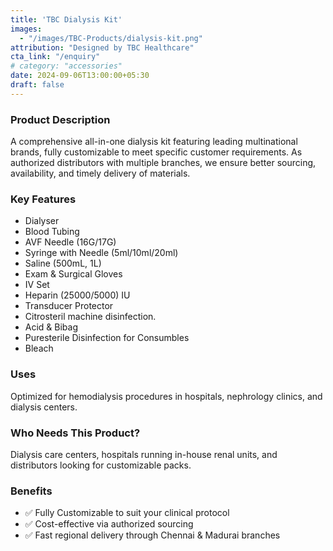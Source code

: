 ```yaml
---
title: 'TBC Dialysis Kit'
images: 
  - "/images/TBC-Products/dialysis-kit.png"
attribution: "Designed by TBC Healthcare"
cta_link: "/enquiry"
# category: "accessories"
date: 2024-09-06T13:00:00+05:30
draft: false
---
```


### Product Description

A comprehensive all-in-one dialysis kit featuring leading multinational brands, fully customizable to meet specific customer requirements. As authorized distributors with multiple branches, we ensure better sourcing, availability, and timely delivery of materials.

### Key Features

- Dialyser  
- Blood Tubing  
- AVF Needle (16G/17G)  
- Syringe with Needle (5ml/10ml/20ml)  
- Saline (500mL, 1L)
- Exam & Surgical Gloves  
- IV Set  
- Heparin (25000/5000) IU  
- Transducer Protector  
- Citrosteril machine disinfection.
- Acid & Bibag
- Puresterile Disinfection for Consumbles
- Bleach

### Uses

Optimized for hemodialysis procedures in hospitals, nephrology clinics, and dialysis centers.

### Who Needs This Product?

Dialysis care centers, hospitals running in-house renal units, and distributors looking for customizable packs.

### Benefits

- ✅ Fully Customizable to suit your clinical protocol  
- ✅ Cost-effective via authorized sourcing  
- ✅ Fast regional delivery through Chennai & Madurai branches
